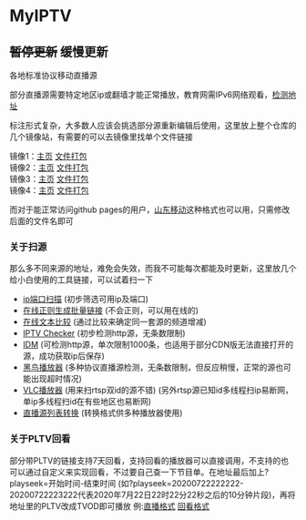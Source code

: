 # MyIPTV
## ~~暂停更新~~ 缓慢更新
各地标准协议移动直播源

部分直播源需要特定地区ip或翻墙才能正常播放，教育网需IPv6网络观看，[检测地址](http://test-ipv6.com/)

标注形式复杂，大多数人应该会挑选部分源重新编辑后使用，这里放上整个仓库的几个镜像站，有需要的可以去镜像里找单个文件链接

镜像1：[主页](https://hub.fastgit.org/SPX372928/MyIPTV)  [文件打包](https://hub.fastgit.org/SPX372928/MyIPTV/archive/master.zip)  
镜像2：[主页](https://github.wuyanzheshui.workers.dev/SPX372928/MyIPTV)  [文件打包](https://github.wuyanzheshui.workers.dev/SPX372928/MyIPTV/archive/master.zip)  
镜像3：[主页](https://github.bajins.com/SPX372928/MyIPTV)  [文件打包](https://github.bajins.com/SPX372928/MyIPTV/archive/master.zip)  
镜像4：[主页](https://github.rc1844.workers.dev/SPX372928/MyIPTV)  [文件打包](https://github.rc1844.workers.dev/SPX372928/MyIPTV/archive/master.zip) 

而对于能正常访问github pages的用户，[山东移动](https://spx372928.github.io/MyIPTV/%E5%B1%B1%E4%B8%9CSNM%E7%A7%BB%E5%8A%A8CDN%E7%89%88.txt)这种格式也可以用，只需修改后面的文件名即可  
### 关于扫源  
那么多不同来源的地址，难免会失效，而我不可能每次都能及时更新，这里放几个给小白使用的工具链接，可以试着扫一下  
- [ip端口扫描](https://www.52pojie.cn/forum.php?mod=viewthread&tid=510180) (初步筛选可用ip及端口)
- [在线正则生成批量链接](http://tools.jb51.net/aideddesign/ljscq) (不会正则，可以用在线的)
- [在线文本比较](http://wenbenbijiao.renrensousuo.com/) (通过比较来确定同一套源的频道增减)
- [IPTV Checker](http://www.downmsn.com/rjxz/23256.html) (初步检测http源，无条数限制)
- [IDM](http://www.internetdownloadmanager.com/) (可检测http源，单次限制1000条，也适用于部分CDN版无法直接打开的源，成功获取ip后保存)
- [黑鸟播放器](https://guihet.com/blackbird-player.html) (多种协议直播源检测，无条数限制，但反应稍慢，正常的源也可能出现超时情况)
- [VLC播放器](https://vlc.media/) (用来扫rtsp双id的源不错) (另外rtsp源已知id多线程扫ip易断网，单ip多线程扫id在有些地区也易断网)
- [直播源列表转换](https://guihet.com/tvlive-telelist.html) (转换格式供多种播放器使用)
### 关于PLTV回看 
部分带PLTV的链接支持7天回看，支持回看的播放器可以直接调用，不支持的也可以通过自定义来实现回看，不过要自己查一下节目单。在地址最后加上?playseek=开始时间-结束时间 (如?playseek=20200722222222-20200722223222代表2020年7月22日22时22分22秒之后的10分钟片段)，再将地址里的PLTV改成TVOD即可播放 例:[直播格式](http://183.207.248.108/ott.js.chinamobile.com/PLTV/3/224/3221227581/index.m3u8) [回看格式](http://183.207.248.108/ott.js.chinamobile.com/TVOD/3/224/3221227581/index.m3u8?playseek=20200722222222-20200722223222)
